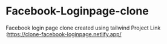 # Facebook-Loginpage-clone
Facebook login page clone created using tailwind
Project Link :https://clone-facebook-loginpage.netlify.app/
